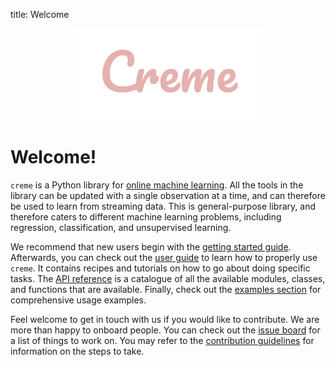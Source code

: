 title: Welcome

<div align="center">
    <img src="img/creme.svg" width="60%">
</div>

# Welcome!

`creme` is a Python library for [online machine learning](https://www.wikiwand.com/en/Online_machine_learning). All the tools in the library can be updated with a single observation at a time, and can therefore be used to learn from streaming data. This is general-purpose library, and therefore caters to different machine learning problems, including regression, classification, and unsupervised learning.

We recommend that new users begin with the [getting started guide](getting-started.md). Afterwards, you can check out the [user guide](user-guide) to learn how to properly use `creme`. It contains recipes and tutorials on how to go about doing specific tasks. The [API reference](api-reference) is a catalogue of all the available modules, classes, and functions that are available. Finally, check out the [examples section](examples) for comprehensive usage examples.

Feel welcome to get in touch with us if you would like to contribute. We are more than happy to onboard people. You can check out the [issue board](https://github.com/creme-ml/creme/issues) for a list of things to work on. You may refer to the [contribution guidelines](https://github.com/creme-ml/creme/blob/master/CONTRIBUTING.md) for information on the steps to take.
